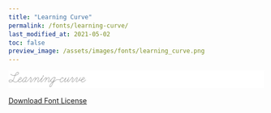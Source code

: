 ```yaml
---
title: "Learning Curve"
permalink: /fonts/learning-curve/
last_modified_at: 2021-05-02
toc: false
preview_image: /assets/images/fonts/learning_curve.png
---
```

![Baumans](/assets/images/fonts/learning_curve.png)

[Download Font License](https://github.com/inkstitch/inkstitch/tree/main/fonts/learning_curve/LICENSE)
